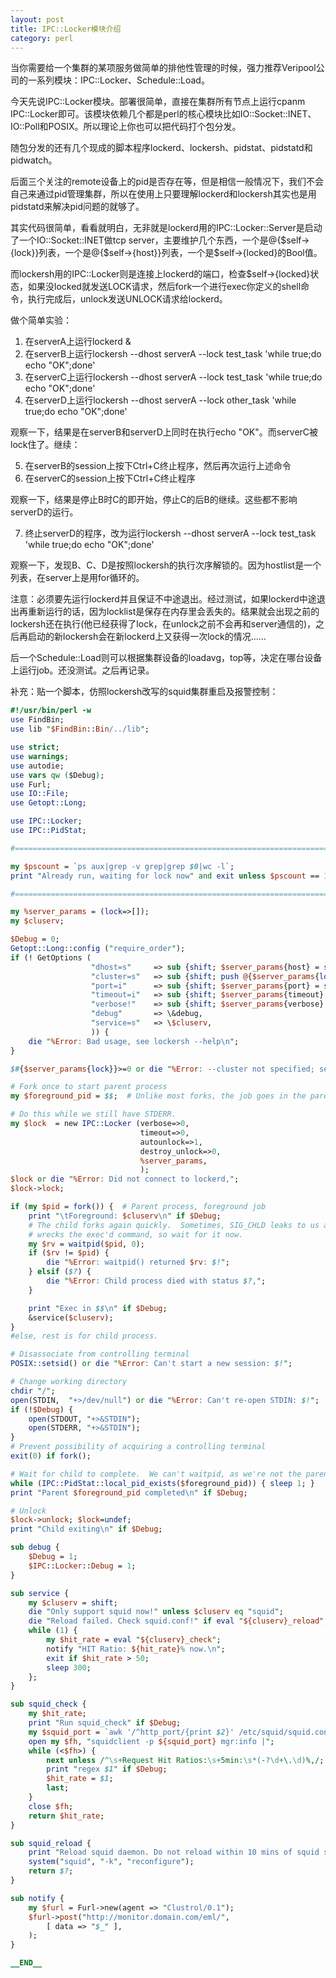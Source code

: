 ```yaml
---
layout: post
title: IPC::Locker模块介绍
category: perl
---
```

当你需要给一个集群的某项服务做简单的排他性管理的时候，强力推荐Veripool公司的一系列模块：IPC::Locker、Schedule::Load。

今天先说IPC::Locker模块。部署很简单，直接在集群所有节点上运行cpanm IPC::Locker即可。该模块依赖几个都是perl的核心模块比如IO::Socket::INET、IO::Poll和POSIX。所以理论上你也可以把代码打个包分发。

随包分发的还有几个现成的脚本程序lockerd、lockersh、pidstat、pidstatd和pidwatch。

后面三个关注的remote设备上的pid是否存在等，但是相信一般情况下，我们不会自己来通过pid管理集群，所以在使用上只要理解lockerd和lockersh其实也是用pidstatd来解决pid问题的就够了。

其实代码很简单，看看就明白，无非就是lockerd用的IPC::Locker::Server是启动了一个IO::Socket::INET做tcp server，主要维护几个东西，一个是@{$self->{lock}}列表，一个是@{$self->{host}}列表，一个是$self->{locked}的Bool值。

而lockersh用的IPC::Locker则是连接上lockerd的端口，检查$self->{locked}状态，如果没locked就发送LOCK请求，然后fork一个进行exec你定义的shell命令，执行完成后，unlock发送UNLOCK请求给lockerd。

做个简单实验：

1. 在serverA上运行lockerd &     
2. 在serverB上运行lockersh --dhost serverA --lock test_task 'while true;do echo "OK";done'
3. 在serverC上运行lockersh --dhost serverA --lock test_task 'while true;do echo "OK";done'
4. 在serverD上运行lockersh --dhost serverA --lock other_task 'while true;do echo "OK";done'

观察一下，结果是在serverB和serverD上同时在执行echo "OK"。而serverC被lock住了。继续：

5. 在serverB的session上按下Ctrl+C终止程序，然后再次运行上述命令
6. 在serverC的session上按下Ctrl+C终止程序

观察一下，结果是停止B时C的即开始，停止C的后B的继续。这些都不影响serverD的运行。

7. 终止serverD的程序，改为运行lockersh --dhost serverA --lock test_task 'while true;do echo "OK";done'

观察一下，发现B、C、D是按照lockersh的执行次序解锁的。因为hostlist是一个列表，在server上是用for循环的。

注意：必须要先运行lockerd并且保证不中途退出。经过测试，如果lockerd中途退出再重新运行的话，因为locklist是保存在内存里会丢失的。结果就会出现之前的lockersh还在执行(他已经获得了lock，在unlock之前不会再和server通信的)，之后再启动的新lockersh会在新lockerd上又获得一次lock的情况……

后一个Schedule::Load则可以根据集群设备的loadavg，top等，决定在哪台设备上运行job。还没测试。之后再记录。

补充：贴一个脚本，仿照lockersh改写的squid集群重启及报警控制：
```perl
#!/usr/bin/perl -w
use FindBin;
use lib "$FindBin::Bin/../lib";

use strict;
use warnings;
use autodie;
use vars qw ($Debug);
use Furl;
use IO::File;
use Getopt::Long;

use IPC::Locker;
use IPC::PidStat;

#======================================================================

my $pscount = `ps aux|grep -v grep|grep $0|wc -l`;
print "Already run, waiting for lock now" and exit unless $pscount == 1;

#======================================================================

my %server_params = (lock=>[]);
my $cluserv;

$Debug = 0;
Getopt::Long::config ("require_order");
if (! GetOptions (
                  "dhost=s"     => sub {shift; $server_params{host} = shift;},
                  "cluster=s"   => sub {shift; push @{$server_params{lock}}, split(':',shift);},
                  "port=i"      => sub {shift; $server_params{port} = shift;},
                  "timeout=i"   => sub {shift; $server_params{timeout} = shift;},
                  "verbose!"    => sub {shift; $server_params{verbose} = shift;},
                  "debug"       => \&debug,
                  "service=s"   => \$cluserv,
                  )) {
    die "%Error: Bad usage, see lockersh --help\n";
}

$#{$server_params{lock}}>=0 or die "%Error: --cluster not specified; see lockersh --help\n";

# Fork once to start parent process
my $foreground_pid = $$;  # Unlike most forks, the job goes in the parent

# Do this while we still have STDERR.
my $lock  = new IPC::Locker (verbose=>0,
                             timeout=>0,
                             autounlock=>1,
                             destroy_unlock=>0,
                             %server_params,
                             );
$lock or die "%Error: Did not connect to lockerd,";
$lock->lock;

if (my $pid = fork()) {  # Parent process, foreground job
    print "\tForeground: $cluserv\n" if $Debug;
    # The child forks again quickly.  Sometimes, SIG_CHLD leaks to us and
    # wrecks the exec'd command, so wait for it now.
    my $rv = waitpid($pid, 0);
    if ($rv != $pid) {
        die "%Error: waitpid() returned $rv: $!";
    } elsif ($?) {
        die "%Error: Child process died with status $?,";
    }

    print "Exec in $$\n" if $Debug;
    &service($cluserv);
}
#else, rest is for child process.

# Disassociate from controlling terminal
POSIX::setsid() or die "%Error: Can't start a new session: $!";

# Change working directory
chdir "/";
open(STDIN,  "+>/dev/null") or die "%Error: Can't re-open STDIN: $!";
if (!$Debug) {
    open(STDOUT, "+>&STDIN");
    open(STDERR, "+>&STDIN");
}
# Prevent possibility of acquiring a controlling terminal
exit(0) if fork();

# Wait for child to complete.  We can't waitpid, as we're not the parent
while (IPC::PidStat::local_pid_exists($foreground_pid)) { sleep 1; }
print "Parent $foreground_pid completed\n" if $Debug;

# Unlock
$lock->unlock; $lock=undef;
print "Child exiting\n" if $Debug;

sub debug {
    $Debug = 1;
    $IPC::Locker::Debug = 1;
}

sub service {
    my $cluserv = shift;
    die "Only support squid now!" unless $cluserv eq "squid";
    die "Reload failed. Check squid.conf!" if eval "${cluserv}_reload";
    while (1) {
        my $hit_rate = eval "${cluserv}_check";
        notify "HIT Ratio: ${hit_rate}% now.\n";
        exit if $hit_rate > 50;
        sleep 300;
    };
}

sub squid_check {
    my $hit_rate;
    print "Run squid_check" if $Debug;
    my $squid_port = `awk '/^http_port/{print $2}' /etc/squid/squid.conf`;
    open my $fh, "squidclient -p ${squid_port} mgr:info |";
    while (<$fh>) {
        next unless /^\s+Request Hit Ratios:\s+5min:\s*(-?\d+\.\d)%,/;
        print "regex $1" if $Debug;
        $hit_rate = $1;
        last;
    }
    close $fh;
    return $hit_rate;
}

sub squid_reload {
    print "Reload squid daemon. Do not reload within 10 mins of squid start" if $Debug;
    system("squid", "-k", "reconfigure");
    return $?;
}

sub notify {
    my $furl = Furl->new(agent => "Clustrol/0.1");
    $furl->post("http://monitor.domain.com/eml/",
        [ data => "$_" ],
    );
}

__END__
```
